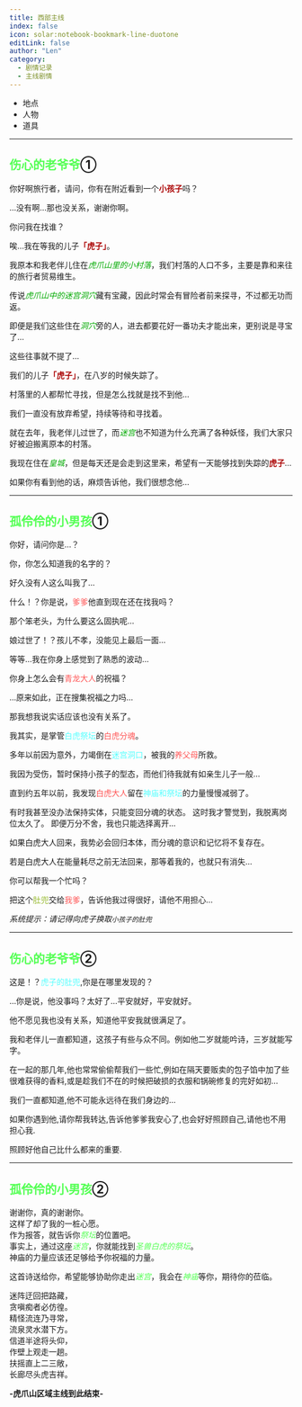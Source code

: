 ```yaml
---
title: 西部主线
index: false
icon: solar:notebook-bookmark-line-duotone
editLink: false
author: "Len"
category:
  - 剧情记录
  - 主线剧情
---
```


- 地点
- 人物
- 道具

------

## <span style="color:#55FF55;font-weight:bold;">伤心的老爷爷</span>①

<p>你好啊旅行者，请问，你有在附近看到一个<span style="color:#AA0000;font-weight:bold">小孩子</span>吗？</p>
<p>…没有啊…那也没关系，谢谢你啊。</p>
<p>你问我在找谁？</p>
<p>唉…我在等我的儿子<span style="color:#AA0000;font-weight:bold">「虎子」</span>。</p>
<p>我原本和我老伴儿住在<span style="color:#00AA00;font-style:italic">虎爪山里的小村落</span>，我们村落的人口不多，主要是靠和来往的旅行者贸易维生。</p>
<p>传说<span style="color:#00AA00;font-style:italic">虎爪山中的迷宫洞穴</span>藏有宝藏，因此时常会有冒险者前来探寻，不过都无功而返。</p>

<p>即便是我们这些住在<span style="color:#00AA00;font-style:italic">洞穴</span>旁的人，进去都要花好一番功夫才能出来，更别说是寻宝了…</p>
<p>这些往事就不提了…</p>
<p>我们的儿子<span style="color:#AA0000;font-weight:bold">「虎子」</span>，在八岁的时候失踪了。</p>
<p>村落里的人都帮忙寻找，但是怎么找就是找不到他…</p>
<p>我们一直没有放弃希望，持续等待和寻找着。</p>
<p>就在去年，我老伴儿过世了，而<span style="color:#00AA00;font-style:italic">迷宫</span>也不知道为什么充满了各种妖怪，我们大家只好被迫搬离原本的村落。</p>
<p>我现在住在<span style="color:#00AA00;font-style:italic">皇城</span>，但是每天还是会走到这里来，希望有一天能够找到失踪的<span style="color:#AA0000;font-weight:bold">虎子</span>…</p>
<p>如果你有看到他的话，麻烦告诉他，我们很想念他…</p>

------

## <span style="color:#55FF55;font-weight:bold;">孤伶伶的小男孩</span>①

<p>你好，请问你是...？</p>
<p>你，你怎么知道我的名字的？</p>
<p>好久没有人这么叫我了...</p>
<p>什么！？你是说，<span style="color:#FF5555;">爹爹</span>他直到现在还在找我吗？</p>
<p>那个笨老头，为什么要这么固执呢...</p>
<p>娘过世了！？孩儿不孝，没能见上最后一面...</p>
<p>等等...我在你身上感觉到了熟悉的波动...</p>
<p>你身上怎么会有<span style="color:#FF5555;">青龙大人</span>的祝福？</p>

<p>…原来如此，正在搜集祝福之力吗…</p> <p>那我想我说实话应该也没有关系了。</p> <p>我其实，是掌管<span style="color:#55FFFF;">白虎祭坛</span>的<span style="color:#FF5555;">白虎分魂</span>。</p> <p>多年以前因为意外，力竭倒在<span style="color:#55FFFF;">迷宫洞口</span>，被我的<span style="color:#FF5555;">养父母</span>所救。</p> <p>我因为受伤，暂时保持小孩子的型态，而他们待我就有如亲生儿子一般…</p>

<p>直到约五年以前，我发现<span style="color:#FF5555;">白虎大人</span>留在<span style="color:#55FFFF;">神庙和祭坛</span>的力量慢慢减弱了。</p> 有时我甚至没办法保持实体，只能变回分魂的状态。
这时我才警觉到，我脱离岗位太久了。
即便万分不舍，我也只能选择离开...

<p>如果白虎大人回来，我势必会回归本体，而分魂的意识和记忆将不复存在。</p> <p>若是白虎大人在能量耗尽之前无法回来，那等着我的，也就只有消失...</p> <p>你可以帮我一个忙吗？</p> <p>把这个<span style="color:#99BB33;">肚兜</span>交给<span style="color:#FF5555;">我爹</span>，告诉他我过得很好，请他不用担心...</p> 

*系统提示：请记得向虎子换取`小孩子的肚兜`*

------

## <span style="color:#55FF55;font-weight:bold;">伤心的老爷爷</span>②

<p>这是！？<span style="color:#55FFFF;">虎子的肚兜</span>,你是在哪里发现的？<br></p>


…你是说，他没事吗？太好了…平安就好，平安就好。

他不愿见我也没有关系，知道他平安我就很满足了。

我和老伴儿一直都知道，这孩子有些与众不同。例如他二岁就能吟诗，三岁就能写字。

在一起的那几年,他也常常偷偷帮我们一些忙,例如在隔天要贩卖的包子馅中加了些很难获得的香料,或是趁我们不在的时候把破损的衣服和锅碗修复的完好如初…

我们一直都知道,他不可能永远待在我们身边的…

如果你遇到他,请你帮我转达,告诉他爹爹我安心了,也会好好照顾自己,请他也不用担心我.

照顾好他自己比什么都来的重要.

------

## <span style="color:#55FF55;font-weight:bold;">孤伶伶的小男孩</span>②

<p>谢谢你，真的谢谢你。<br>这样了却了我的一桩心愿。<br>作为报答，就告诉你<span style="color:#55FF55;font-style:italic;">祭坛</span>的位置吧。<br>事实上，通过这座<span style="color:#55FF55;font-style:italic;">迷宫</span>，你就能找到<span style="color:#55FF55;font-style:italic;">圣兽白虎的祭坛</span>。<br>神庙的力量应该还足够给予你祝福的力量。</p>

<p>这首诗送给你，希望能够协助你走出<span style="color:#55FF55;font-style:italic;">迷宫</span>，我会在<span style="color:#55FF55;font-style:italic;">神庙</span>等你，期待你的莅临。</p>
<p>迷阵迂回把路藏，<br>贪嗔痴者必仿徨。<br>精怪流连乃寻常，<br>流泉灵水潜下方。<br>信道半途将头仰，<br>作壁上观走一趟。<br>扶摇直上二三敞，<br>长廊尽头虎吉祥。</p>

**-虎爪山区域主线到此结束-**